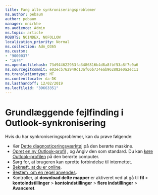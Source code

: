```yaml
---
title: Fang alle synkroniseringsproblemer
ms.author: pebaum
author: pebaum
manager: mnirkhe
ms.audience: Admin
ms.topic: article
ROBOTS: NOINDEX, NOFOLLOW
localization_priority: Normal
ms.collection: Adm_O365
ms.custom:
- "9000037"
- "1674"
ms.openlocfilehash: 73d944622953fa3486816b4d8a8fbf53a8f7c0a6
ms.sourcegitcommit: e02ecb762949c13af66b734eab962882e0a2ec11
ms.translationtype: MT
ms.contentlocale: da-DK
ms.lasthandoff: 12/02/2019
ms.locfileid: "39663351"
---
```

# <a name="basic-outlook-sync-troubleshooting"></a>Grundlæggende fejlfinding i Outlook-synkronisering

Hvis du har synkroniseringsproblemer, kan du prøve følgende:

- Kør [Dette diagnosticeringsværktøj](https://aka.ms/sara-outlooksendreceive) på den berørte maskine.
- [Opret en ny Outlook-profil](https://support.office.com/article/f544c1ba-3352-4b3b-be0b-8d42a540459d) , og Angiv den som standard. Du kan [køre Outlook-profilen](https://aka.ms/SaRA-OutlookSetupProfile) på den berørte computer.
- Sørg for, at brugeren kan oprette forbindelse til internettet. 
- [Bekræft, at du er online](https://support.office.com/article/2460e4a8-16c7-47fc-b204-b1549275aac9).
- [Bestem, om en regel anvendes](https://support.office.com/article/C24F5DEA-9465-4DF4-AD17-A50704D66C59).
- Kontroller, at **download delte mapper** er aktiveret ved at gå til **fil** > **kontoindstillinger** > **kontoindstillinger** > **flere indstillinger** > **Avanceret**.